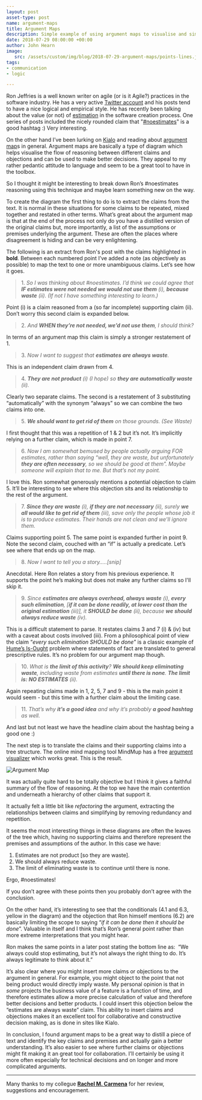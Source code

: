 ```yaml
---
layout: post
asset-type: post
name: argument-maps
title: Argument Maps
description: Simple example of using argument maps to visualise and simplify claims and objections to a given argument
date: 2018-07-29 08:00:00 +00:00
author: John Hearn
image:
   src: /assets/custom/img/blog/2018-07-29-argument-maps/points-lines.jpg
tags:
- communication
- logic

---
```


Ron Jeffries is a well known writer on agile (or is it Agile?) practices in the software industry. He has a very active [Twitter account](https://twitter.com/ronjeffries) and his posts tend to have a nice logical and empirical style. He has recently been talking about the value (or not) of [estimation](https://en.wikipedia.org/wiki/Software_development_effort_estimation) in the software creation process. One series of posts included the nicely rounded claim that "[#noestimates](https://twitter.com/hashtag/noestimates)" is a good hashtag :) Very interesting.

On the other hand I’ve been lurking on [Kialo](https://www.kialo.com/) and reading about [argument map](https://en.wikipedia.org/wiki/Argument_map)s in general. Argument maps are basically a type of diagram which helps visualise the flow of reasoning between different claims and objections and can be used to make better decisions. They appeal to my rather pedantic attitude to language and seem to be a great tool to have in the toolbox.  

So I thought it might be interesting to break down Ron’s #noestimates reasoning using this technique and maybe learn something new on the way.

To create the diagram the first thing to do is to extract the claims from the text. It is normal in these situations for some claims to be repeated, mixed together and restated in other terms. What’s great about the argument map is that at the end of the process not only do you have a distilled version of the original claims but, more importantly, a list of the assumptions or premises underlying the argument. These are often the places where disagreement is hiding and can be very enlightening.

The following is an extract from Ron's post with the claims highlighted in **bold**. Between each numbered point I’ve added a note (as objectively as possible) to map the text to one or more unambiguous claims. Let’s see how it goes.

> 1\. _So I was thinking about #noestimates.
 I’d think we could agree that **IF estimates were not needed we would not use them** (i), **because waste** (ii). (If not I have something interesting to learn.)_

Point (i) is a claim reasoned from a (so far incomplete) supporting claim (ii). Don’t worry this second claim is expanded below.

> 2\. _And **WHEN they’re not needed, we’d not use them**, I should think?_

In terms of an argument map this claim is simply a stronger restatement of 1.

> 3\. _Now I want to suggest that **estimates are always waste**._

This is an independent claim drawn from 4.

> 4\. _**They are not product** (i) (I hope) so **they are automatically waste** (ii)._

Clearly two separate claims. The second is a restatement of 3 substituting “automatically” with the synonym “always” so we can combine the two claims into one.  

> 5\. _**We should want to get rid of them** on those grounds. (See Waste)_

I first thought that this was a repetition of 1 & 2 but it’s not. It’s implicitly relying on a further claim, which is made in point 7.

> 6\. _Now I am somewhat bemused by people actually arguing FOR estimates, rather than saying “well, they are waste, but unfortunately **they are often necessary**, so we should be good at them”. Maybe someone will explain that to me. But that’s not my point._

I love this. Ron somewhat generously mentions a potential objection to claim 5. It’ll be interesting to see where this objection sits and its relationship to the rest of the argument.

> 7\. _**Since they are waste** (i), **if they are not necessary** (ii), surely **we all would like to get rid of them** (iii), save only the people whose job it is to produce estimates. Their hands are not clean and we’ll ignore them._

 Claims supporting point 5. The same point is expanded further in point 9. Note the second claim, couched with an “if” is actually a predicate. Let’s see where that ends up on the map.

> 8\. _Now I want to tell you a story…..[snip]_

Anecdotal. Here Ron relates a story from his previous experience. It supports the point he’s making but does not make any further claims so I'll skip it.

> 9\. _Since **estimates are always overhead, always waste** (i), **every such elimination**, [**if it can be done readily, at lower cost than the original estimation** (iii)], it **SHOULD be done** (ii), because **we should always reduce waste** (iv)._

This is a difficult statement to parse. It restates claims 3 and 7 (i) & (iv) but with a caveat about costs involved (iii). From a philosophical point of view the claim “_every such elimination SHOULD be done_” is a classic example of [Hume’s Is-Ought](https://www.youtube.com/watch?v=eT7yXG2aJdY) problem where statements of fact are translated to general prescriptive rules. It’s no problem for our argument map though.

> 10\. _What is **the limit of this activity**? **We should keep eliminating waste**, including waste from estimates **until there is none**. **The limit is: NO ESTIMATES** (ii)._

Again repeating claims made in 1, 2, 5, 7 and 9 - this is the main point it would seem - but this time with a further claim about the limiting case.

> 11\. _That’s why **it’s a good idea** and why it’s probably **a good hashtag** as well._

And last but not least we have the headline claim about the hashtag being a good one :)

The next step is to translate the claims and their supporting claims into a tree structure. The online mind mapping tool MindMup has a free [argument visualizer](http://argument.mindmup.com/) which works great. This is the result.

![Argument Map]({{site.baseurl}}/assets/custom/img/blog/2018-07-29-argument-maps/argument-map.png)

It was actually quite hard to be totally objective but I think it gives a faithful summary of the flow of reasoning. At the top we have the main contention and underneath a hierarchy of other claims that support it.

It actually felt a little bit like _refactoring_ the argument, extracting the relationships between claims and simplifying by removing redundancy and repetition.

It seems the most interesting things in these diagrams are often the leaves of the tree which, having no supporting claims and therefore represent the premises and assumptions of the author. In this case we have:

1. Estimates are not product [so they are waste].
2. We should always reduce waste.
3. The limit of eliminating waste is to continue until there is none.

Ergo, #noestimates!

If you don’t agree with these points then you probably don’t agree with the conclusion. 

On the other hand, it’s interesting to see that the conditionals (4.1 and 6.3, yellow in the diagram) and the objection that Ron himself mentions (6.2) are basically limiting the scope to saying “_if it can be done then it should be done_”. Valuable in itself and I think that’s Ron’s general point rather than more extreme interpretations that you might hear. 

Ron makes the same points in a later post stating the bottom line as:  “We always could stop estimating, but it’s not always the right thing to do. It’s always legitimate to think about it.”

It’s also clear where you might insert more claims or objections to the argument in general. For example, you might object to the point that not being product would directly imply waste. My personal opinion is that in _some_ projects the business value of a feature is a function of time, and therefore estimates allow a more precise calculation of value and therefore better decisions and better products. I could insert this objection below the “estimates are always waste” claim. This ability to insert claims and objections makes it an excellent tool for collaborative and constructive decision making, as is done in sites like Kialo.

In conclusion, I found argument maps to be a great way to distill a piece of text and identify the key claims and premises and actually gain a better understanding. It’s also easier to see where further claims or objections might fit making it an great tool for collaboration. I’ll certainly be using it more often especially for technical decisions and on longer and more complicated arguments.

------

Many thanks to my collegue <a href="publications/author/raquel-m-carmena/">**Rachel M. Carmena**</a> for her review, suggestions and encouragement.